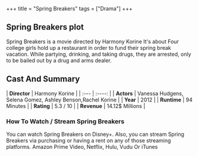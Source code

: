 +++
title = "Spring Breakers"
tags = ["Drama"]
+++
## Spring Breakers plot
Spring Breakers is a movie directed by Harmony Korine It's about Four college girls hold up a restaurant in order to fund their spring break vacation. While partying, drinking, and taking drugs, they are arrested, only to be bailed out by a drug and arms dealer.
## Cast And Summary
| **Director**      | Harmony Korine |
    | :---        |    :----:   |
    |  **Actors** | Vanessa Hudgens, Selena Gomez, Ashley Benson,Rachel Korine |
    | **Year**   | 2012    |
    |  **Runtime** | 94 Minutes |
    |  **Rating** | 5.3 / 10 | 
    |  **Revenue** | 14.12$ Millions |
### How To Watch / Stream Spring Breakers
You can watch Spring Breakers on Disney+.
Also, you can stream Spring Breakers via purchasing or having a rent on any of those streaming platforms.
Amazon Prime Video, Netflix, Hulu, Vudu Or iTunes